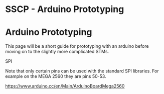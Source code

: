 # SSCP - Arduino Prototyping

# Arduino Prototyping

This page will be a short guide for prototyping with an arduino before moving on to the slightly more complicated STMs.

SPI

Note that only certain pins can be used with the standard SPI libraries. For example on the MEGA 2560 they are pins 50-53.

https://www.arduino.cc/en/Main/ArduinoBoardMega2560

